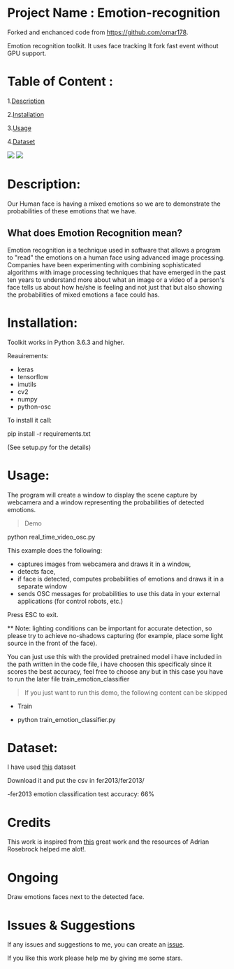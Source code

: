 # Project Name : Emotion-recognition

Forked and enchanced code from https://github.com/omar178.

Emotion recognition toolkit.
It uses face tracking 
It fork fast event without GPU support.

# Table of Content :
1.[Description](#p1)

2.[Installation](#p2)

3.[Usage](#p3)

4.[Dataset](#p4)



![](https://github.com/omar178/Emotion-recognition/blob/master/emotions/Happy.PNG)
![](https://github.com/omar178/Emotion-recognition/blob/master/emotions/angry.PNG)




<a id="p1"></a> 
# Description:

Our Human face is having a mixed emotions so we are to demonstrate the probabilities of these emotions that we have.

## What does Emotion Recognition mean?

Emotion recognition is a technique used in software that allows a program to "read" the emotions on a human face using advanced image processing. Companies have been experimenting with combining sophisticated algorithms with image processing techniques that have emerged in the past ten years to understand more about what an image or a video of a person's face tells us about how he/she is feeling and not just that but also showing the probabilities of mixed emotions a face could has.

<a id="p2"></a> 
# Installation:

Toolkit works in Python 3.6.3 and higher.

Reauirements:
* keras
* tensorflow
* imutils
* cv2
* numpy
* python-osc

To install it call:

pip install -r requirements.txt

(See setup.py for the details)

<a id="p3"></a> 
# Usage:

The program will create a window to display the scene capture by webcamera and a window representing the probabilities of detected emotions.

> Demo

python real_time_video_osc.py

This example does the following:
* captures images from webcamera and draws it in a window, 
* detects face,
* if face is detected, computes probabilities of emotions and draws it in a separate window
* sends OSC messages for probabilities to use this data in your external applications (for control robots, etc.)

Press ESC to exit.

** Note: lighting conditions can be important for accurate detection, so please try to achieve no-shadows capturing
(for example, place some light source in the front of the face).


You can just use this with the provided pretrained model i have included in the path written in the code file, i have choosen this specificaly since it scores the best accuracy, feel free to choose any but in this case you have to run the later file train_emotion_classifier
> If you just want to run this demo, the following content can be skipped
- Train

- python train_emotion_classifier.py


<a id="p4"></a> 
# Dataset:

I have used [this](https://www.kaggle.com/c/3364/download-all) dataset

Download it and put the csv in fer2013/fer2013/

-fer2013 emotion classification test accuracy: 66%


# Credits
This work is inspired from [this](https://github.com/oarriaga/face_classification) great work and the resources of Adrian Rosebrock helped me alot!.

# Ongoing 
Draw emotions faces next to the detected face.

# Issues & Suggestions

If any issues and suggestions to me, you can create an [issue](https://github.com/omar178/Emotion-recognition/issues).

If you like this work please help me by giving me some stars.
